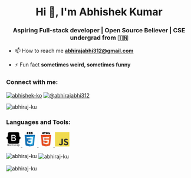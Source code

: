<h1 align="center">Hi 👋, I'm Abhishek Kumar</h1>
<h3 align="center">Aspiring Full-stack developer | Open Source Believer | CSE undergrad from 🇮🇳</h3>


- 📫 How to reach me **abhirajabhi312@gmail.com**

- ⚡ Fun fact **sometimes weird, sometimes funny**

<h3 align="left">Connect with me:</h3>
<p align="left">
<a href="https://linkedin.com/in/abhishek-ko" target="blank"><img align="center" src="https://raw.githubusercontent.com/rahuldkjain/github-profile-readme-generator/master/src/images/icons/Social/linked-in-alt.svg" alt="abhishek-ko" height="30" width="40" /></a>
<a href="https://www.hackerrank.com/knightmen" target="blank"><img align="center" src="https://raw.githubusercontent.com/rahuldkjain/github-profile-readme-generator/master/src/images/icons/Social/hackerrank.svg" alt="@abhirajabhi312" height="30" width="40" /></a>
</p>


<!-- No of visitors -->
<p align="left"> <img src="https://komarev.com/ghpvc/?username=abhiraj-ku&label=Profile%20views&color=0e75b6&style=flat" alt="abhiraj-ku" /> </p>

<h3 align="left">Languages and Tools:</h3>
<p align="left"> <a href="https://getbootstrap.com" target="_blank" rel="noreferrer"> <img src="https://raw.githubusercontent.com/devicons/devicon/master/icons/bootstrap/bootstrap-plain-wordmark.svg" alt="bootstrap" width="40" height="40"/> </a> <a href="https://www.w3schools.com/css/" target="_blank" rel="noreferrer"> <img src="https://raw.githubusercontent.com/devicons/devicon/master/icons/css3/css3-original-wordmark.svg" alt="css3" width="40" height="40"/> </a> <a href="https://www.w3.org/html/" target="_blank" rel="noreferrer"> <img src="https://raw.githubusercontent.com/devicons/devicon/master/icons/html5/html5-original-wordmark.svg" alt="html5" width="40" height="40"/> </a> <a href="https://developer.mozilla.org/en-US/docs/Web/JavaScript" target="_blank" rel="noreferrer"> <img src="https://raw.githubusercontent.com/devicons/devicon/master/icons/javascript/javascript-original.svg" alt="javascript" width="40" height="40"/> </a> </p>

<p><img align="left" src="https://github-readme-stats.vercel.app/api/top-langs?username=abhiraj-ku&show_icons=true&locale=en&layout=compact" alt="abhiraj-ku" /></p>

<p>&nbsp;<img align="center" src="https://github-readme-stats.vercel.app/api?username=abhiraj-ku&show_icons=true&locale=en" alt="abhiraj-ku" /></p>

<p><img align="center" src="https://github-readme-streak-stats.herokuapp.com/?user=abhiraj-ku&" alt="abhiraj-ku" /></p>




